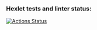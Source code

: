 ### Hexlet tests and linter status:
[![Actions Status](https://github.com/NastyaSia04/frontend-project-11/actions/workflows/hexlet-check.yml/badge.svg)](https://github.com/NastyaSia04/frontend-project-11/actions)
